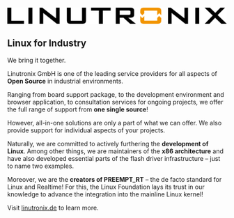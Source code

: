 ![Linutronix](https://github.com/Linutronix/.github/blob/master/images/lx_logo.png) 

## Linux for Industry

We bring it together.

Linutronix GmbH is one of the leading service providers for all aspects of **Open Source** in industrial environments.

Ranging from board support package, to the development environment and browser application, to consultation services for ongoing projects, we offer the full range of support from **one single source**!

However, all-in-one solutions are only a part of what we can offer. We also provide support for individual aspects of your projects.

Naturally, we are committed to actively furthering the **development of Linux**. Among other things, we are maintainers of the **x86 architecture** and have also developed essential parts of the flash driver infrastructure – just to name two examples.

Moreover, we are the **creators of PREEMPT_RT** – the de facto standard for Linux and Realtime! For this, the Linux Foundation lays its trust in our knowledge to advance the integration into the mainline Linux kernel!

Visit [linutronix.de](https://www.linutronix.de) to learn more.
